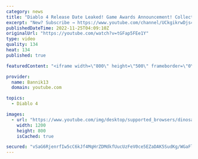 ```yaml
---
category: news
title: "Diablo 4 Release Date Leaked! Game Awards Announcement! Collector's Edition!"
excerpt: "New? Subscribe → https://www.youtube.com/channel/UCkgikrwDjs4J4U8zdNBV4aA?sub_confirmation=1 ..."
publishedDateTime: 2022-11-25T04:09:10Z
originalUrl: "https://youtube.com/watch?v=tGFap5FEe1Y"
type: video
quality: 134
heat: 134
published: true

featuredContent: "<iframe width=\"800\" height=\"500\" frameborder=\"0\" src=\"https://www.youtube.com/embed/tGFap5FEe1Y\" allow=\"accelerometer; autoplay; encrypted-media; gyroscope; picture-in-picture\" allowfullscreen></iframe>"

provider:
  name: Bannik13
  domain: youtube.com

topics:
  - Diablo 4

images:
  - url: "https://www.youtube.com/img/desktop/supported_browsers/dinosaur.png"
    width: 1200
    height: 800
    isCached: true

secured: "vSaG6RjenrfIw5cC6kJf4MqHrZDMdkfUucUzFeV0ce5EZaDAK5SudKg/WGaFlaaB58mB7dNg7J41sj3y8vZJjNswLXA6AwSg/YDQkFiQ8uyc8IjBlrwl+MTqoHiW3AgWo3WOLneEPS1Ew+f+QDkFHjYXRwSj1ievScu4ETxILw7Sahkb1X5vttBU1KTVc5D60dZAU9OIAdbUXeMfjWilHz9KsSc5sLqyQwDD2Xkliv7fTFxzpzOjeTvzO80DR+los3kuuTHwMmpQEfFJZvKjbBjDWReOjup9cJw8uSFXLPQ/JnBWnTj1Aiq+iza605MXPkCn6SUWZDeUjqrIXd8GnfAKXYT93Vp9+tJyVedwrZRtESxaJQvGGN+nTwv+/wdSkNW//vJsbSRbpaacpZ/B2g==;7my3BdPVNOfBtE/INNwDoQ=="
---
```


